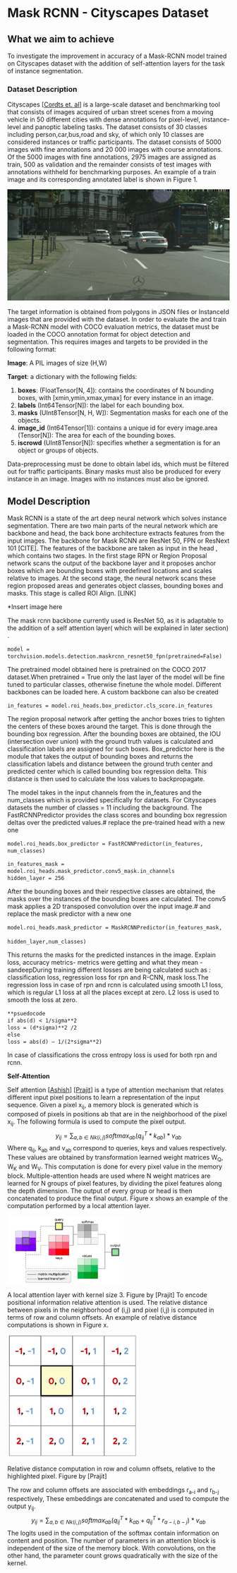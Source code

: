 # **Mask RCNN - Cityscapes Dataset**

## What we aim to achieve

To investigate the improvement in accuracy of a Mask-RCNN model trained on Cityscapes dataset with the addition of self-attention layers for the task of instance segmentation.

### Dataset Description

Cityscapes [[Cordts et. al](https://arxiv.org/abs/1604.01685)] is a large-scale dataset and benchmarking tool that consists of images acquired of urban street scenes from a moving vehicle in 50 different cities with dense annotations for pixel-level, instance-level and panoptic labeling tasks. The dataset consists of 30 classes including person,car,bus,road and sky, of which only 10 classes are considered instances or traffic participants. The dataset consists of 5000 images with fine annotations and 20 000 images with course annotations. Of the 5000 images with fine annotations, 2975 images are assigned as train, 500 as validation and the remainder consists of test images with annotations withheld for benchmarking purposes. An example of a train image and its corresponding annotated label is shown in Figure 1.

<img src="/images/frankfurt_000001_027325_leftImg8bit.png" alt="Frankfurt" style="zoom:60%;" />


The target information is obtained from polygons in JSON files or InstanceId images that are provided with the dataset. In order to evaluate the and train a Mask-RCNN model with COCO evaluation metrics, the dataset must be loaded in the COCO annotation format for object detection and segmentation. This requires images and targets to be provided in the following format:

**Image**: A PIL images of size (H,W)

**Target**: a dictionary with the following fields:

1. **boxes**:  (FloatTensor[N, 4]): contains the coordinates of N bounding boxes, with [xmin,ymin,xmax,ymax] for every instance in an image.
2. **labels** (Int64Tensor[N]): the label for each bounding box.
3. **masks** (UInt8Tensor[N, H, W]): Segmentation masks for each one of the objects.
4. **image_id** (Int64Tensor[1]): contains a unique id for every image.area (Tensor[N]): The area for each of the bounding boxes.
5. **iscrowd** (UInt8Tensor[N]): specifies whether a segmentation is for an object or groups of objects.

Data-preprocessing must be done to obtain label ids, which must be filtered out for traffic participants. Binary masks must also be produced for every instance in an image. Images with no instances must also be ignored.

 ## **Model Description**


Mask RCNN is a state of the art deep neural network which solves instance segmentation. There are two main parts of the neural network which are backbone and head, the back bone architecture extracts features from the input images. The backbone for Mask RCNN are ResNet 50, FPN or ResNext 101 [CITE]. The features of the backbone are taken as input in the head , which contains two stages. In the first stage RPN or Region Proposal network scans the output of the backbone layer and it proposes anchor boxes which are bounding boxes with predefined locations and scales relative to images. At the second stage, the neural network scans these region proposed areas and generates object classes, bounding boxes and masks. This stage is called ROI Align. [LINK]

*Insert image here

The mask rcnn backbone currently used is ResNet 50, as it is adaptable to the addition of a self attention layer( which will be explained in later section) .

```
model = torchvision.models.detection.maskrcnn_resnet50_fpn(pretrained=False)
```

The pretrained model obtained here is pretrained on the COCO 2017 dataset.When pretrained = True only the last layer of the model will be fine tuned to particular classes, otherwise finetune the whole model. Different backbones can be loaded here. A custom backbone can also be created 

```
in_features = model.roi_heads.box_predictor.cls_score.in_features
```


The region proposal network after getting the anchor boxes tries to tighten the centers of these boxes around the target. This is done through the bounding box regression. After the bounding boxes are obtained, the IOU (intersection over union) with the ground truth values is calculated and classification labels are assigned for such boxes. Box_predictor here is the module that takes the output of bounding boxes and returns the classification labels and distance between the ground truth center and predicted center which is called bounding box regression delta. This distance is then used to calculate the loss values to backpropagate. 

The model takes in the input channels from the in_features and the num_classes which is provided specifically for datasets. For Cityscapes datasets the number of classes = 11 including the background. The FastRCNNPredictor provides the class scores and bounding box regression deltas over the predicted values.# replace the pre-trained head with a new one

```
model.roi_heads.box_predictor = FastRCNNPredictor(in_features, num_classes)
```

```
in_features_mask = model.roi_heads.mask_predictor.conv5_mask.in_channels
hidden_layer = 256
```

After the bounding boxes and their respective classes are obtained, the masks over the instances of the bounding boxes are calculated. The conv5 mask applies a 2D transposed convolution over the input image.# and replace the mask predictor with a new one

```
model.roi_heads.mask_predictor = MaskRCNNPredictor(in_features_mask,
														hidden_layer,num_classes)
```

This returns the masks for the predicted instances in the image.
Explain loss, accuracy metrics- metrics were getting and what they mean - sandeepDuring training different losses are being calculated such as : classification loss, regression loss for rpn and R-CNN, mask loss.The regression loss in case of rpn and rcnn is calculated using smooth L1 loss, which is regular L1 loss at all the places except at zero. L2 loss is used to smooth the loss at zero. 

```
**psuedocode
if abs(d) < 1/sigma**2
loss = (d*sigma)**2 /2
else
loss = abs(d) — 1/(2*sigma**2)
```

In case of classifications the cross entropy loss is used for both rpn and rcnn.

**Self-Attention**

Self attention [[Ashish](https://arxiv.org/pdf/1706.03762.pdf )] [[Prajit](https://arxiv.org/pdf/1906.05909.pdf)] is a type of attention mechanism that relates different input pixel positions to learn a representation of the input sequence. Given a pixel x<sub>ij</sub>, a memory block is generated which is composed of pixels in positions ab that are in the neighborhood of the pixel x<sub>ij</sub>. The following formula is used to compute the pixel output.
$$
y_{ij} = \sum_{a,b∈ Nk(i,j)} softmax_{ab}(q^T_{ij} * k_{ab})*v_{ab}
$$
Where q<sub>ij</sub>, k<sub>ab</sub> and v<sub>ab</sub> correspond to queries, keys and values respectively. These values are obtained by transformation learned weight matrices W<sub>Q</sub>, W<sub>K</sub> and W<sub>V</sub>. This computation is done for every pixel value in the memory block. Multiple-attention heads are used where N weight matrices are learned for N groups of pixel features, by dividing the pixel features along the depth dimension. The output of every group or head is then concatenated to produce the final output. Figure x shows an example of the computation performed by a local attention layer.

<img src="/images/Screenshot from 2020-06-17 13-09-00.png" alt="SelfAttention" style="zoom:30%;" />

A local attention layer with kernel size 3. Figure by [Prajit] To encode positional information relative attention is used. The relative distance between pixels in the neighborhood of (i,j) and pixel (i,j) is computed in terms of row and column offsets. An example of relative distance computations is shown in Figure x.

<img src="/images/Screenshot from 2020-06-17 13-09-21.png" alt="Pixels" style="zoom:60%;" />

Relative distance computation in row and column offsets, relative to the highlighted pixel. Figure by [Prajit]

The row and column offsets are associated with embeddings r<sub>a-i</sub> and r<sub>b-j</sub> respectively, These embeddings are concatenated and used to compute the output y<sub>ij</sub>.
$$
y_{ij} = \sum_{a,b∈ Nk(i,j)} softmax_{ab}(q^T_{ij} * k_{ab} + q^T_{ij} * r_{a-i,b-j})*v_{ab}
$$
The logits used in the computation of the softmax contain information on content and position. The number of parameters in an attention block is independent of the size of the memory block. With convolutions, on the other hand, the parameter count grows quadratically with the size of the kernel.

